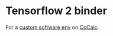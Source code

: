 # Tensorflow 2 binder

For a [custom software env](https://doc.cocalc.com/software.html#custom-environments) on [CoCalc](https://cocalc.com).
